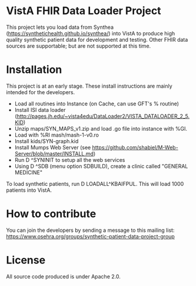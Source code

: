 # VistA FHIR Data Loader Project
This project lets you load data from Synthea (https://synthetichealth.github.io/synthea/) 
into VistA to produce high quality synthetic patient data for development and testing.
Other FHIR data sources are supportable; but are not supported at this time.

# Installation
This project is at an early stage. These install instructions are mainly intended for the
developers.

 * Load all routines into Instance (on Cache, can use GFT's % routine)
 * Install ISI data loader (http://pages.jh.edu/~vista4edu/DataLoader2/VISTA_DATALOADER_2_5.KID)
 * Unzip maps/SYN_MAPS_v1.zip and load .go file into instance with %GI.
 * Load with %RI mash/mash-1-v0.ro
 * Install kids/SYN-graph.kid
 * Install Mumps Web Server (see https://github.com/shabiel/M-Web-Server/blob/master/INSTALL.md)
 * Run D ^SYNINIT to setup all the web services
 * Using D ^SDB (menu option SDBUILD), create a clinic called "GENERAL MEDICINE"

To load synthetic patients, run D LOADALL^KBAIFPUL. This will load 1000 patients into VistA.

# How to contribute
You can join the developers by sending a message to this mailing list: https://www.osehra.org/groups/synthetic-patient-data-project-group 

# License
All source code produced is under Apache 2.0.